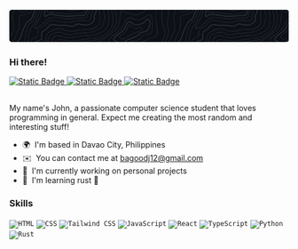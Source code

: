 ![Header](./header-img.png)

### Hi there!

<a href="https://twitter.com/mrkkyyyy">
  <img alt="Static Badge" src="https://img.shields.io/badge/twitter-white?style=for-the-badge&logo=twitter&logoColor=white&color=%231d9bf0">
</a>
<a href="https://www.linkedin.com/in/john-mark-bago-od-26439b205/">
  <img alt="Static Badge" src="https://img.shields.io/badge/linkedin-white?style=for-the-badge&logo=linkedin&logoColor=white&color=%230a66c2">
</a>
<a href="https://github.com/jmmaaa">
  <img alt="Static Badge" src="https://img.shields.io/badge/github-white?style=for-the-badge&logo=github&logoColor=white&color=%23010409">
</a>
<br>
<br>


My name's John, a passionate computer science student that loves programming in general. Expect me creating the most random and interesting stuff!


*   🌍  I'm based in Davao City, Philippines
*   ✉️  You can contact me at [bagoodj12@gmail.com](mailto:bagoodj12@gmail.com)
*   🚀  I'm currently working on personal projects
*   🧠  I'm learning rust 🦀


### Skills 

<div >
	<code><img width="50" src="https://user-images.githubusercontent.com/25181517/192158954-f88b5814-d510-4564-b285-dff7d6400dad.png" alt="HTML" title="HTML"/></code>
	<code><img width="50" src="https://user-images.githubusercontent.com/25181517/183898674-75a4a1b1-f960-4ea9-abcb-637170a00a75.png" alt="CSS" title="CSS"/></code>
	<code><img width="50" src="https://user-images.githubusercontent.com/25181517/202896760-337261ed-ee92-4979-84c4-d4b829c7355d.png" alt="Tailwind CSS" title="Tailwind CSS"/></code>
	<code><img width="50" src="https://user-images.githubusercontent.com/25181517/117447155-6a868a00-af3d-11eb-9cfe-245df15c9f3f.png" alt="JavaScript" title="JavaScript"/></code>
	<code><img width="50" src="https://user-images.githubusercontent.com/25181517/183897015-94a058a6-b86e-4e42-a37f-bf92061753e5.png" alt="React" title="React"/></code>
	<code><img width="50" src="https://user-images.githubusercontent.com/25181517/183890598-19a0ac2d-e88a-4005-a8df-1ee36782fde1.png" alt="TypeScript" title="TypeScript"/></code>
	<code><img width="50" src="https://user-images.githubusercontent.com/25181517/183423507-c056a6f9-1ba8-4312-a350-19bcbc5a8697.png" alt="Python" title="Python"/></code>
	<code><img width="50" src="https://user-images.githubusercontent.com/25181517/192599922-3a8ceb1c-ff1d-40bc-b73c-99ea1182d8ad.png" alt="Rust" title="Rust"/></code>
</div>
